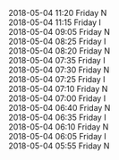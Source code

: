 2018-05-04 11:20 Friday  N  
2018-05-04 11:15 Friday  I  
2018-05-04 09:05 Friday  N  
2018-05-04 08:25 Friday  I  
2018-05-04 08:20 Friday  N  
2018-05-04 07:35 Friday  I  
2018-05-04 07:30 Friday  N  
2018-05-04 07:25 Friday  I  
2018-05-04 07:10 Friday  N  
2018-05-04 07:00 Friday  I  
2018-05-04 06:40 Friday  N  
2018-05-04 06:35 Friday  I  
2018-05-04 06:10 Friday  N  
2018-05-04 06:05 Friday  I  
2018-05-04 05:55 Friday  N  
